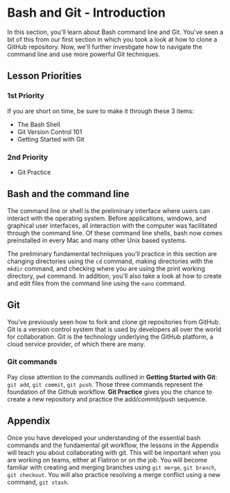 # Bash and Git - Introduction

In this section, you'll learn about Bash command line and Git. You've seen a bit of this from our first section in which you took a look at how to clone a GitHub repository. Now, we'll further investigate how to navigate the command line and use more powerful Git techniques. 

## Lesson Priorities

### 1st Priority

If you are short on time, be sure to make it through these 3 items:

- The Bash Shell
- Git Version Control 101
- Getting Started with Git

### 2nd Priority

- Git Practice


## Bash and the command line

The command line or shell is the preliminary interface where users can interact with the operating system. Before applications, windows, and graphical user interfaces, all interaction with the computer was facilitated through the command line. Of these command line shells, bash now comes preinstalled in every Mac and many other Unix based systems.

The preliminary fundamental techniques you'll practice in this section are changing directories using the `cd` command, making directories with the `mkdir` command, and checking where you are using the print working directory, `pwd` command. In addition, you'll also take a look at how to create and edit files from the command line using the `nano` command.

## Git

You've previously seen how to fork and clone git repositories from GitHub. Git is a version control system that is used by developers all over the world for collaboration. Git is the technology underlying the GitHub platform, a cloud service provider, of which there are many. 

### Git commands

Pay close attention to the commands outlined in **Getting Started with Git**:  `git add`, `git commit`, `git push`.  Those three commands represent the foundation of the Github workflow.  **Git Practice** gives you the chance to create a new repository and practice the add/commit/push sequence.

## Appendix
Once you have developed your understanding of the essential bash commands and the fundamental git workflow, the lessons in the Appendix will teach you about collaborating with git.  This will be important when you are working on teams, either at Flatiron or on the job.  You will become familiar with creating and merging branches using `git merge`, `git branch`, `git checkout`.  You will also practice resolving a merge conflict using a new command, `git stash`.  



